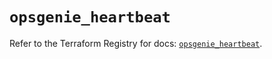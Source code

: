 # `opsgenie_heartbeat`

Refer to the Terraform Registry for docs: [`opsgenie_heartbeat`](https://registry.terraform.io/providers/opsgenie/opsgenie/0.6.37/docs/resources/heartbeat).
